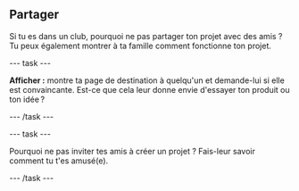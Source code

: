 ## Partager

Si tu es dans un club, pourquoi ne pas partager ton projet avec des amis ? Tu peux également montrer à ta famille comment fonctionne ton projet.

\--- task ---

**Afficher :** montre ta page de destination à quelqu'un et demande-lui si elle est convaincante. Est-ce que cela leur donne envie d'essayer ton produit ou ton idée ?

\--- /task ---

\--- task ---

Pourquoi ne pas inviter tes amis à créer un projet ? Fais-leur savoir comment tu t'es amusé(e).

\--- /task ---

